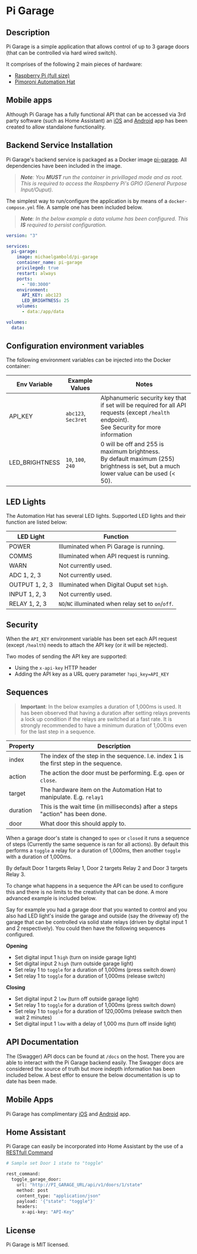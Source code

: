 # Pi Garage

## Description

Pi Garage is a simple application that allows control of up to 3 garage doors (that can be controlled via hard wired switch).

It comprises of the following 2 main pieces of hardware:

- [Raspberry Pi (full size)](https://www.raspberrypi.com/products/raspberry-pi-4-model-b/)
- [Pimoroni Automation Hat](https://shop.pimoroni.com/products/automation-hat?variant=30712316554)

## Mobile apps

Although Pi Garage has a fully functional API that can be accessed via 3rd party software (such as Home Assistant) an [iOS](https://apps.apple.com/gh/app/pi-garage/id1634928554) and [Android](https://play.google.com/store/apps/details?id=com.michaelgambold.pigarage) app has been created to allow standalone functionality.

## Backend Service Installation

Pi Garage's backend service is packaged as a Docker image [pi-garage](https://hub.docker.com/r/michaelgambold/pi-garage). All dependencies have been included in the image.

> _**Note**: You **MUST** run the container in privillaged mode and as root. This is required to access the Raspberry Pi's GPIO (General Purpose Input/Ouput)._

The simplest way to run/configure the application is by means of a `docker-compose.yml` file. A sample one has been included below.

> _**Note**: In the below example a data volume has been configured. This **IS** required to persist configuration._

```yml
version: "3"

services:
  pi-garage:
    image: michaelgambold/pi-garage
    container_name: pi-garage
    privileged: true
    restart: always
    ports:
      - "80:3000"
    environment:
      API_KEY: abc123
      LED_BRIGHTNESS: 25
    volumes:
      - data:/app/data

volumes:
  data:
```

## Configuration environment variables

The following environment variables can be injected into the Docker container:

| Env Variable   | Example Values      | Notes                                                                                                                                           |
| -------------- | ------------------- | ----------------------------------------------------------------------------------------------------------------------------------------------- |
| API_KEY        | `abc123`, `Sec3ret` | Alphanumeric security key that if set will be required for all API requests (except `/health` endpoint).<br />See Security for more information |
| LED_BRIGHTNESS | `10`, `100`, `240`  | 0 will be off and 255 is maximum brightness.<br />By default maximum (255) brightness is set, but a much lower value can be used (< 50).        |

## LED Lights

The Automation Hat has several LED lights. Supported LED lights and their function are listed below:

| LED Light      | Function                                            |
| -------------- | --------------------------------------------------- |
| POWER          | Illuminated when Pi Garage is running.              |
| COMMS          | Illuminated when API request is running.            |
| WARN           | Not currently used.                                 |
| ADC 1, 2, 3    | Not currently used.                                 |
| OUTPUT 1, 2, 3 | Illuminated when Digital Ouput set `high`.          |
| INPUT 1, 2, 3  | Not currently used.                                 |
| RELAY 1, 2, 3  | `NO`/`NC` illuminated when relay set to `on`/`off`. |

## Security

When the `API_KEY` environment variable has been set each API request (except `/health`) needs to attach the API key (or it
will be rejected).

Two modes of sending the API key are supported:

- Using the `x-api-key` HTTP header
- Adding the API key as a URL query parameter `?api_key=API_KEY`

## Sequences

> **Important**: In the below examples a duration of 1,000ms is used. It has been observed that having a duration after setting
> relays prevents a lock up condition if the relays are switched at a fast rate. It is strongly recommended to have a minimum
> duration of 1,000ms even for the last step in a sequence.

| Property | Description                                                                            |
| -------- | -------------------------------------------------------------------------------------- |
| index    | The index of the step in the sequence. I.e. index 1 is the first step in the sequence. |
| action   | The action the door must be performing. E.g. `open` or `close`.                        |
| target   | The hardware item on the Automation Hat to manipulate. E.g. `relay1`                   |
| duration | This is the wait time (in milliseconds) after a steps "action" has been done.          |
| door     | What door this should apply to.                                                        |

When a garage door's state is changed to `open` or `closed` it runs a sequence of steps (Currently the same sequence is
ran for all actions). By default this performs a `toggle` a relay for a duration of 1,000ms, then another `toggle` with
a duration of 1,000ms.

By default Door 1 targets Relay 1, Door 2 targets Relay 2 and Door 3 targets Relay 3.

To change what happens in a sequence the API can be used to configure this and there is no limits to the creativity that can be done. A more advanced example is included below.

Say for example you had a garage door that you wanted to control and you also had LED light's inside the garage and outside (say the driveway of) the garage that
can be controlled via solid state relays (driven by digital input 1 and 2 respectively). You could then have the following sequences configured.

**Opening**

- Set digital input 1 `high` (turn on inside garage light)
- Set digital input 2 `high` (turn outside garage light)
- Set relay 1 to `toggle` for a duration of 1,000ms (press switch down)
- Set relay 1 to `toggle` for a duration of 1,000ms (release switch)

**Closing**

- Set digital input 2 `low` (turn off outside garage light)
- Set relay 1 to `toggle` for a duration of 1,000ms (press switch down)
- Set relay 1 to `toggle` for a duration of 120,000ms (release switch then wait 2 minutes)
- Set digital input 1 `low` with a delay of 1,000 ms (turn off inside light)

## API Documentation

The (Swagger) API docs can be found at `/docs` on the host. There you are able to interact with the Pi Garage backend
easily. The Swagger docs are considered the source of truth but more indepth information has been included below.
A best effor to ensure the below documentation is up to date has been made.

## Mobile Apps

Pi Garage has complimentary [iOS](https://apps.apple.com/au/app/pi-garage/id1634928554) and
[Android](https://play.google.com/store/apps/details?id=com.michaelgambold.pigarage) app.

## Home Assistant

Pi Garage can easily be incorporated into Home Assistant by the use of a [RESTfull Command]()

```bash
# Sample set Door 1 state to "toggle"

rest_command:
  toggle_garage_door:
    url: "http://PI_GARAGE_URL/api/v1/doors/1/state"
    method: post
    content_type: "application/json"
    payload: '{"state": "toggle"}'
    headers:
      x-api-key: "API-Key"
```

<!-- ## Support

Nest is an MIT-licensed open source project. It can grow thanks to the sponsors and support by the amazing backers. If you'd like to join them, please [read more here](https://docs.nestjs.com/support). -->

<!-- ## Stay in touch

- Author - [Kamil Myśliwiec](https://kamilmysliwiec.com)
- Website - [https://nestjs.com](https://nestjs.com/)
- Twitter - [@nestframework](https://twitter.com/nestframework) -->

## License

Pi Garage is MIT licensed.
